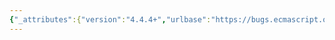 ```yaml
---
{"_attributes":{"version":"4.4.4+","urlbase":"https://bugs.ecmascript.org/","maintainer":"dherman@mozilla.com"},"bug":{"bug_id":1358,"creation_ts":"2013-03-19 18:23:00 -0700","short_desc":"CloneArrayBuffer not defined","delta_ts":"2013-11-22 00:37:33 -0800","product":"Draft for 6th Edition","component":"editorial issue","version":"Rev 14: March 8, 2013 Draft","rep_platform":"All","op_sys":"All","bug_status":"VERIFIED","resolution":"FIXED","priority":"Normal","bug_severity":"normal","everconfirmed":true,"reporter":{"uid":"jmdyck","name":"Michael Dyck"},"assigned_to":{"uid":"allen","name":"Allen Wirfs-Brock"},"long_desc":[{"commentid":3504,"comment_count":0,"who":{"uid":"jmdyck","name":"Michael Dyck"},"bug_when":"2013-03-19 18:23:21 -0700","thetext":"15.13.6.1.2 and 15.13.6.6.8 refer to CloneArrayBuffer,\nwhich is not defined."},{"commentid":5999,"comment_count":1,"who":{"uid":"allen","name":"Allen Wirfs-Brock"},"bug_when":"2013-10-26 21:01:57 -0700","thetext":"fixed in rev20 editor's draft"},{"commentid":6167,"comment_count":2,"who":{"uid":"allen","name":"Allen Wirfs-Brock"},"bug_when":"2013-10-29 09:46:53 -0700","thetext":"fixed in rev20 draft, Oct. 28, 2013"}]}}
---
```

